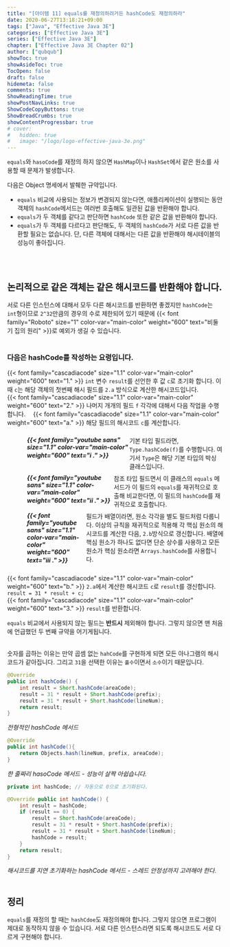 ```yaml
---
title: "[아이템 11] equals를 재정의하려거든 hashCode도 재정의하라"
date: 2020-06-27T13:18:21+09:00
tags: ["Java", "Effective Java 3E"]
categories: ["Effective Java 3E"]
series: ["Effective Java 3E"]
chapter: ["Effective Java 3E Chapter 02"]
author: ["qubqub"]
showToc: true
showAsideToc: true
TocOpen: false
draft: false
hidemeta: false
comments: true
ShowReadingTime: true
showPostNavLinks: true
ShowCodeCopyButtons: true
ShowBreadCrumbs: true
showContentProgressbar: true
# cover:
#   hidden: true
#   image: "/logo/logo-effective-java-3e.png"
---
```

`equals`와 `hasoCode`를 재정의 하지 않으면 `HashMap`이나 `HashSet`에서 같은 원소를 사용할 때 문제가 발생합니다.

다음은 Object 명세에서 발췌한 규약입니다.

- `equals` 비교에 사용되는 정보가 변경되지 않는다면, 애플리케이션이 실행되는 동안 객체의 `hashCode`메서드는 여러번 호출해도 일관된 값을 반환해야 합니다.
- `equals`가 두 객체를 같다고 판단하면 `hashCode` 또한 같은 값을 반환해야 합니다.
- `equals`가 두 객체를 다르다고 판단해도, 두 객체의 `hashCode`가 서로 다른 값을 반환할 필요는 없습니다. 단, 다른 객체에 대해서는 다른 값을 반환해야 해시테이블의 성능이 좋아집니다.
<br>
<br>

## 논리적으로 같은 객체는 같은 해시코드를 반환해야 합니다.

서로 다른 인스턴스에 대해서 모두 다른 해시코드를 반환하면 좋겠지만 `hashCode`는 `int`형이므로 `2^32`만큼의 경우의 수로 제한되어 있기 때문에 {{< font family="Roboto" size="1" color-var="main-color" weight="600" text="비둘기 집의 원리" >}}로 예외가 생길 수 있습니다.
<br>
<br>

### <i class="user-fa-action-info-outline" aria-hidden="true"></i> 다음은 hashCode를 작성하는 요령입니다.

{{< font family="cascadiacode" size="1.1" color-var="main-color" weight="600" text="1." >}} `int` 변수 `result`를 선언한 후 값 `c`로 초기화 합니다. 이때 `c`는 해당 객체의 첫번째 해시 필드를 `2.a` 방식으로 계산한 해시코드입니다.
<br>
{{< font family="cascadiacode" size="1.1" color-var="main-color" weight="600" text="2." >}} 나머지 개개의 필드 `f` 각각에 대해서 다음 작업을 수행합니다.
    　{{< font family="cascadiacode" size="1.1" color-var="main-color" weight="600" text="a." >}} 해당 필드의 해시코드 `c`를 계산합니다.
        <div style="display: inline-flex; padding-inline-start: 2rem; margin-top: 0.5rem;">　<span>**_{{< font family="youtube sans" size="1.1" color-var="main-color" weight="600" text="i ." >}}_**　　</span> <span>기본 타입 필드라면, `Type.hashCode(f)`를 수행합니다. 여기서 `Type`은 해당 기본 타입의 박싱 클래스입니다.</span></div>
        <div style="display: inline-flex; padding-inline-start: 2rem; margin-top: 0.5rem; margin-bottom: 0.5rem;">　<span>**_{{< font family="youtube sans" size="1.1" color-var="main-color" weight="600" text="ii ." >}}_**　　</span> <span>참조 타입 필드면서 이 클래스의 `equals` 메서드가 이 필드의 `equals`를 재귀적으로 호출해 비교한다면, 이 필드의 `hashCode`를 재귀적으로 호출합니다.</span></div>
        <div style="display: inline-flex; padding-inline-start: 2rem; margin-bottom: 1.5rem;">　<span>**_{{< font family="youtube sans" size="1.1" color-var="main-color" weight="600" text="iii ." >}}_**　　</span> <span>필드가 배열이라면, 원소 각각을 별도 필드처럼 다룹니다. 이상의 규칙을 재귀적으로 적용해 각 핵심 원소의 해시코드를 계산한 다음, `2.b`방식으로 갱신합니다. 배열에 핵심 원소가 하나도 없다면 단순 상수를 사용하고 모든 원소가 핵심 원소라면 `Arrays.hashCode`를 사용합니다.</span></div>
    　{{< font family="cascadiacode" size="1.1" color-var="main-color" weight="600" text="b." >}} `2.a`에서 계산한 해시코드 `c`로 `result`를 갱신합니다. `result = 31 * result + c;`
<br>
{{< font family="cascadiacode" size="1.1" color-var="main-color" weight="600" text="3." >}} `result`를 반환합니다.
<br>

`equals` 비교에서 사용되지 않는 필드는 **반드시** 제외해야 합니다. 그렇지 않으면 맨 처음에 언급했던 두 번째 규약을 어기게됩니다.
<br>
<br>

숫자를 곱하는 이유는 만약 곱셈 없는 `hahCode`를 구현하게 되면 모든 아나그램의 해시코드가 같아집니다. 그리고 `31`을 선택한 이유는 `홀수`이면서 `소수`이기 때문입니다.

``` java
@Override
public int hashCode() {
    int result = Short.hashCode(areaCode);
    result = 31 * result + Short.hashCode(prefix);
    result = 31 * result + Short.hashCode(lineNum);
    return result;
}
```
<i class="user-fa-action-info-outline" aria-hidden="true"></i> _전형적인 hashCode 메서드_
<br>

``` java
@Override
public int hashCode(){
    return Objects.hash(lineNum, prefix, areaCode);
}
```
<i class="user-fa-action-info-outline" aria-hidden="true"></i> _한 줄짜리 hasoCode 메서드 - 성능이 살짝 아쉽습니다._
<br>

``` java
private int hashCode; // 자동으로 0으로 초기화된다.

@Override public int hashCode() {
    int result = hashCode;
    if (result == 0) {
        result = Short.hashCode(areaCode);
        result = 31 * result + Short.hashCode(prefix);
        result = 31 * result + Short.hashCode(lineNum);
        hashCode = result;
    }
    return result;
}
```
<i class="user-fa-action-info-outline" aria-hidden="true"></i> _해시코드를 지연 초기화하는 hashCode 메서드 - 스레드 안정성까지 고려해야 한다._
<br>
<br>

## <i class="user-fa-av-new-releases" aria-hidden="true"></i> 정리
`equals`를 재정의 할 때는 `hashCdoe`도 재정의해야 합니다. 그렇지 않으면 프로그램이 제대로 동작하지 않을 수 있습니다. 서로 다른 인스턴스라면 되도록 해시코드도 서로 다르게 구현해야 합니다.

